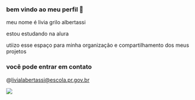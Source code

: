 ### bem vindo ao meu perfil 👋

meu nome é livia grilo albertassi

estou estudando na alura

utiizo esse espaço para minha organização e compartilhamento dos meus projetos

### você pode entrar em contato
@livialabertassi@escola.pr.gov.br

![](https://tenor.com/pt-BR/view/confused-perplexed-what-gif-10834164)
